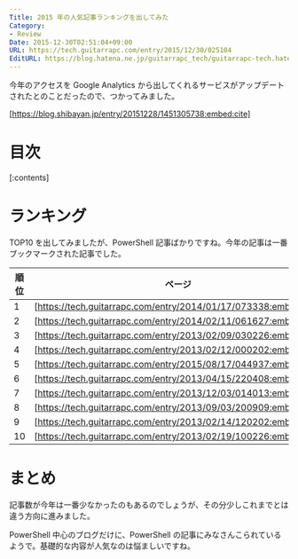 ```yaml
---
Title: 2015 年の人気記事ランキングを出してみた
Category:
- Review
Date: 2015-12-30T02:51:04+09:00
URL: https://tech.guitarrapc.com/entry/2015/12/30/025104
EditURL: https://blog.hatena.ne.jp/guitarrapc_tech/guitarrapc-tech.hatenablog.com/atom/entry/6653586347150644198
---
```


今年のアクセスを Google Analytics から出してくれるサービスがアップデートされたとのことだったので、つかってみました。

[https://blog.shibayan.jp/entry/20151228/1451305738:embed:cite]

# 目次

[:contents]

# ランキング

TOP10 を出してみましたが、PowerShell 記事ばかりですね。今年の記事は一番ブックマークされた記事でした。

順位 | ページ | 記事年度
---- | ---- | ----
1 | [https://tech.guitarrapc.com/entry/2014/01/17/073338:embed:cite] | 2014
2 | [https://tech.guitarrapc.com/entry/2014/02/11/061627:embed:cite] | 2014
3 | [https://tech.guitarrapc.com/entry/2013/02/09/030226:embed:cite] | 2013
4 | [https://tech.guitarrapc.com/entry/2013/02/12/000202:embed:cite] | 2013
5 | [https://tech.guitarrapc.com/entry/2015/08/17/044937:embed:cite] | 2015
6 | [https://tech.guitarrapc.com/entry/2013/04/15/220408:embed:cite] | 2013
7 | [https://tech.guitarrapc.com/entry/2013/12/03/014013:embed:cite] | 2013
8 | [https://tech.guitarrapc.com/entry/2013/09/03/200909:embed:cite] | 2013
9 | [https://tech.guitarrapc.com/entry/2013/02/14/120202:embed:cite] | 2013
10| [https://tech.guitarrapc.com/entry/2013/02/19/100226:embed:cite] | 2013

# まとめ

記事数が今年は一番少なかったのもあるのでしょうが、その分少しこれまでとは違う方向に進みました。

PowerShell 中心のブログだけに、PowerShell の記事にみなさんこられているようで。基礎的な内容が人気なのは悩ましいですね。
